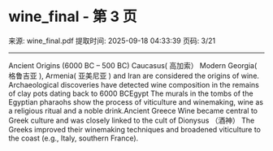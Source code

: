 # wine_final - 第 3 页

来源: wine_final.pdf
提取时间: 2025-09-18 04:33:39
页码: 3/21

---

Ancient Origins (6000 BC –
500 BC)
Caucasus( 高加索）
Modern Georgia( 格鲁吉亚 ), 
Armenia( 亚美尼亚 ) and Iran are 
considered the origins of wine. 
Archaeological discoveries have 
detected wine composition in 
the remains of clay pots dating 
back to 6000 BCEgypt
The murals in the tombs of the 
Egyptian pharaohs show the 
process of viticulture and 
winemaking, wine as a religious 
ritual and a noble drink.Ancient Greece
Wine became central to Greek 
culture and was closely linked to 
the cult of Dionysus （酒神）
The Greeks improved their 
winemaking techniques and 
broadened viticulture to the 
coast (e.g., Italy, southern 
France).